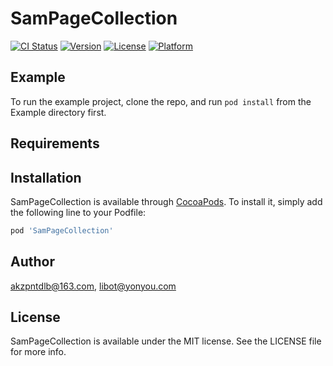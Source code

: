 # SamPageCollection

[![CI Status](http://img.shields.io/travis/akzpntdlb@163.com/SamPageCollection.svg?style=flat)](https://travis-ci.org/akzpntdlb@163.com/SamPageCollection)
[![Version](https://img.shields.io/cocoapods/v/SamPageCollection.svg?style=flat)](http://cocoapods.org/pods/SamPageCollection)
[![License](https://img.shields.io/cocoapods/l/SamPageCollection.svg?style=flat)](http://cocoapods.org/pods/SamPageCollection)
[![Platform](https://img.shields.io/cocoapods/p/SamPageCollection.svg?style=flat)](http://cocoapods.org/pods/SamPageCollection)

## Example

To run the example project, clone the repo, and run `pod install` from the Example directory first.

## Requirements

## Installation

SamPageCollection is available through [CocoaPods](http://cocoapods.org). To install
it, simply add the following line to your Podfile:

```ruby
pod 'SamPageCollection'
```

## Author

akzpntdlb@163.com, libot@yonyou.com

## License

SamPageCollection is available under the MIT license. See the LICENSE file for more info.
